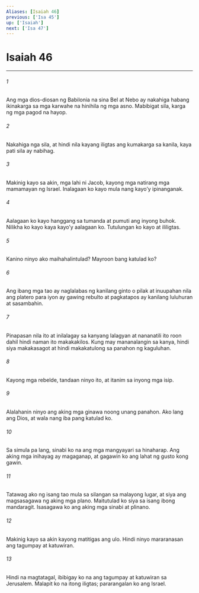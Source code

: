 ```yaml
---
Aliases: [Isaiah 46]
previous: ['Isa 45']
up: ['Isaiah']
next: ['Isa 47']
---
```

# Isaiah 46

***


###### 1 


Ang mga dios-diosan ng Babilonia na sina Bel at Nebo ay nakahiga habang ikinakarga sa mga karwahe na hinihila ng mga asno. Mabibigat sila, karga ng mga pagod na hayop. 


###### 2 


Nakahiga nga sila, at hindi nila kayang iligtas ang kumakarga sa kanila, kaya pati sila ay nabihag. 


###### 3 


Makinig kayo sa akin, mga lahi ni Jacob, kayong mga natirang mga mamamayan ng Israel. Inalagaan ko kayo mula nang kayoʼy ipinanganak. 


###### 4 


Aalagaan ko kayo hanggang sa tumanda at pumuti ang inyong buhok. Nilikha ko kayo kaya kayoʼy aalagaan ko. Tutulungan ko kayo at ililigtas. 


###### 5 


Kanino ninyo ako maihahalintulad? Mayroon bang katulad ko? 


###### 6 


Ang ibang mga tao ay naglalabas ng kanilang ginto o pilak at inuupahan nila ang platero para iyon ay gawing rebulto at pagkatapos ay kanilang luluhuran at sasambahin. 


###### 7 


Pinapasan nila ito at inilalagay sa kanyang lalagyan at nananatili ito roon dahil hindi naman ito makakakilos. Kung may mananalangin sa kanya, hindi siya makakasagot at hindi makakatulong sa panahon ng kaguluhan. 


###### 8 


Kayong mga rebelde, tandaan ninyo ito, at itanim sa inyong mga isip. 


###### 9 


Alalahanin ninyo ang aking mga ginawa noong unang panahon. Ako lang ang Dios, at wala nang iba pang katulad ko. 


###### 10 


Sa simula pa lang, sinabi ko na ang mga mangyayari sa hinaharap. Ang aking mga inihayag ay magaganap, at gagawin ko ang lahat ng gusto kong gawin. 


###### 11 


Tatawag ako ng isang tao mula sa silangan sa malayong lugar, at siya ang magsasagawa ng aking mga plano. Maitutulad ko siya sa isang ibong mandaragit. Isasagawa ko ang aking mga sinabi at plinano. 


###### 12 


Makinig kayo sa akin kayong matitigas ang ulo. Hindi ninyo mararanasan ang tagumpay at katuwiran. 


###### 13 


Hindi na magtatagal, ibibigay ko na ang tagumpay at katuwiran sa Jerusalem. Malapit ko na itong iligtas; pararangalan ko ang Israel.
